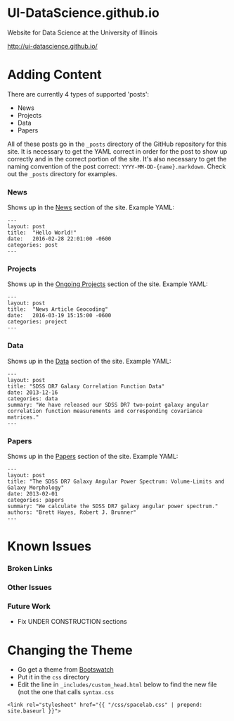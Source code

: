 # UI-DataScience.github.io

Website for Data Science at the University of Illinois

http://ui-datascience.github.io/

# Adding Content

There are currently 4 types of supported 'posts':

* News
* Projects
* Data
* Papers

All of these posts go in the `_posts` directory of the GitHub repository for this site. It is necessary to get the YAML correct in order for the post to show up correctly and in the correct portion of the site. It's also necessary to get the naming convention of the post correct: `YYYY-MM-DD-{name}.markdown`. Check out the `_posts` directory for examples.

### News

Shows up in the [News](http://ui-datascience.github.io/news) section of the site. Example YAML:

```
---
layout: post
title:  "Hello World!"
date:   2016-02-28 22:01:00 -0600
categories: post
---
```

### Projects

Shows up in the [Ongoing Projects](http://ui-datascience.github.io/projects) section of the site. Example YAML:

```
---
layout: post
title:  "News Article Geocoding"
date:   2016-03-19 15:15:00 -0600
categories: project
---
```

### Data

Shows up in the [Data](http://ui-datascience.github.io/data) section of the site. Example YAML: 

```
---
layout: post
title: "SDSS DR7 Galaxy Correlation Function Data"
date: 2013-12-16
categories: data
summary: "We have released our SDSS DR7 two-point galaxy angular correlation function measurements and corresponding covariance matrices."
---
```

### Papers

Shows up in the [Papers](http://ui-datascience.github.io/papers/) section of the site. Example YAML:

```
---
layout: post
title: "The SDSS DR7 Galaxy Angular Power Spectrum: Volume-Limits and Galaxy Morphology"
date: 2013-02-01
categories: papers
summary: "We calculate the SDSS DR7 galaxy angular power spectrum."
authors: "Brett Hayes, Robert J. Brunner"
---
```
# Known Issues

### Broken Links

### Other Issues

### Future Work
* Fix UNDER CONSTRUCTION sections

# Changing the Theme

* Go get a theme from [Bootswatch](https://bootswatch.com/)
* Put it in the `css` directory
* Edit the line in `_includes/custom_head.html` below to find the new file (not the one that calls `syntax.css`

`<link rel="stylesheet" href="{{ "/css/spacelab.css" | prepend: site.baseurl }}">`

